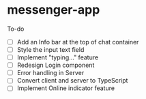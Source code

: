 # messenger-app
To-do
- [ ] Add an Info bar at the top of chat container
- [ ] Style the input text field
- [ ] Implement "typing..." feature
- [ ] Redesign Login component
- [ ] Error handling in Server
- [ ] Convert client and server to TypeScript
- [ ] Implement Online indicator feature
